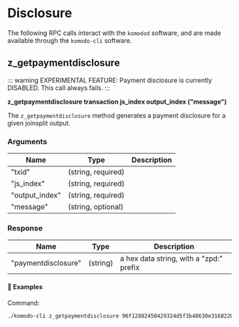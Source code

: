 # Disclosure

The following RPC calls interact with the `komodod` software, and are made available through the `komodo-cli` software.

## z_getpaymentdisclosure

::: warning
EXPERIMENTAL FEATURE: Payment disclosure is currently DISABLED. This call always fails.
:::

**z_getpaymentdisclosure transaction js_index output_index ("message")**

The `z_getpaymentdisclosure` method generates a payment disclosure for a given joinsplit output.

### Arguments

| Name | Type | Description | 
| -------------- | ------------------ | ----------- |
| "txid"         | (string, required) |<!--need to fill in this table-->|
| "js_index"     | (string, required) ||
| "output_index" | (string, required) ||
| "message"      | (string, optional) ||

### Response

| Name | Type | Description | 
| ------------------- | -------- | ----------------------------------- |
| "paymentdisclosure" | (string) | a hex data string, with a "zpd:" prefix |

#### :pushpin: Examples

Command:

```bash
./komodo-cli z_getpaymentdisclosure 96f12882450429324d5f3b48630e3168220e49ab7b0f066e5c2935a6b88bb0f2 0 0 "refund"
```


<collapse-text hidden title="Response">


```

</collapse-text>

(currently disabled)
```

You can find your `rpcuser`, `rpcpassword`, and `rpcport` in your coin's .conf file.

Command:

```bash
curl --user myrpcuser:myrpcpassword --data-binary '{"jsonrpc": "1.0", "id":"curltest", "method": "z_getpaymentdisclosure", "params": ["96f12882450429324d5f3b48630e3168220e49ab7b0f066e5c2935a6b88bb0f2", 0, 0, "refund"] }' -H 'content-type: text/plain;' http://127.0.0.1:myrpcport/
```


<collapse-text hidden title="Response">


```

</collapse-text>

(currently disabled)
```

## z_validatepaymentdisclosure

**z_validatepaymentdisclosure "paymentdisclosure"**

The `z_validatepaymentdisclosure` method validates a payment disclosure.

::: warning
EXPERIMENTAL FEATURE: Payment disclosure is currently DISABLED. This call always fails.
:::

### Arguments

| Name | Type | Description | 
| ------------------- | ------------------ | ----------------------------------- |
| "paymentdisclosure" | (string, required) | hex data string, with "zpd:" prefix |

### Response

| Name | Type | Description | 
| -------------------- | ---- | ----------- |
| (currently disabled) |      |

#### :pushpin: Examples

Command:

```bash
./komodo-cli z_validatepaymentdisclosure "zpd:706462ff004c561a0447ba2ec51184e6c204..."
```


<collapse-text hidden title="Response">


```

</collapse-text>

(currently disabled)
```

You can find your `rpcuser`, `rpcpassword`, and `rpcport` in the coin's .conf file.

Command:

```bash
curl --user myrpcuser:myrpcpassword --data-binary '{"jsonrpc": "1.0", "id":"curltest", "method": "z_validatepaymentdisclosure", "params": ["zpd:706462ff004c561a0447ba2ec51184e6c204..."] }' -H 'content-type: text/plain;' http://127.0.0.1:myrpcport/
```


<collapse-text hidden title="Response">


```

</collapse-text>

(currently disabled)
```
